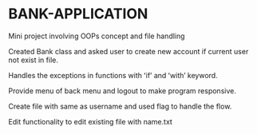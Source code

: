 # BANK-APPLICATION
Mini project involving OOPs concept and file handling

Created Bank class and asked user to create new account if current user not exist in file.

Handles the exceptions in functions with ʻifʼ and ʻwithʼ keyword.

Provide menu of back menu and logout to make program responsive.

Create file with same as username and used flag to handle the flow.

Edit functionality to edit existing file with name.txt
